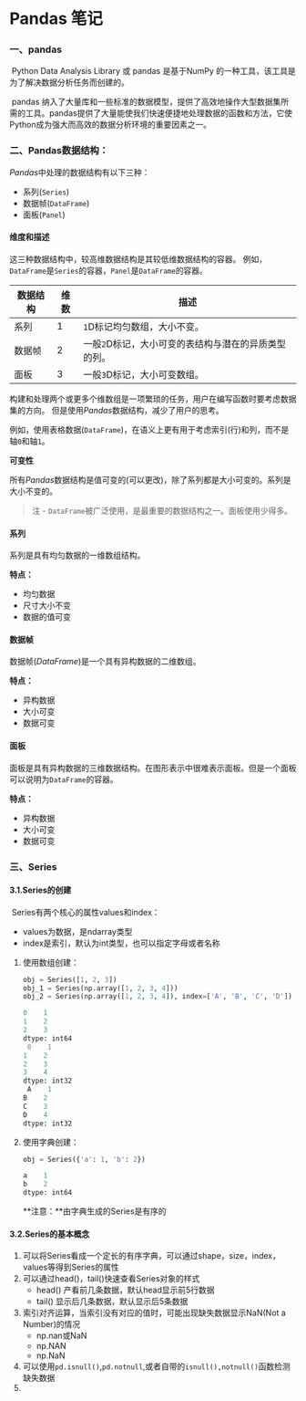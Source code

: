 # Pandas 笔记

### 一、pandas

​		Python Data Analysis Library 或 pandas 是基于NumPy 的一种工具，该工具是为了解决数据分析任务而创建的。

​		pandas 纳入了大量库和一些标准的数据模型，提供了高效地操作大型数据集所需的工具。pandas提供了大量能使我们快速便捷地处理数据的函数和方法，它使Python成为强大而高效的数据分析环境的重要因素之一。

### 二、Pandas数据结构：

*Pandas*中处理的数据结构有以下三种：

- 系列(`Series`)
- 数据帧(`DataFrame`)
- 面板(`Panel`)

#### 维度和描述

这三种数据结构中，较高维数据结构是其较低维数据结构的容器。 例如，`DataFrame`是`Series`的容器，`Panel`是`DataFrame`的容器。

| 数据结构 | 维数 | 描述                                                 |
| -------- | ---- | ---------------------------------------------------- |
| 系列     | 1    | `1`D标记均匀数组，大小不变。                         |
| 数据帧   | 2    | 一般`2`D标记，大小可变的表结构与潜在的异质类型的列。 |
| 面板     | 3    | 一般`3`D标记，大小可变数组。                         |

构建和处理两个或更多个维数组是一项繁琐的任务，用户在编写函数时要考虑数据集的方向。 但是使用*Pandas*数据结构，减少了用户的思考。

例如，使用表格数据(`DataFrame`)，在语义上更有用于考虑索引(行)和列，而不是轴`0`和轴`1`。

**可变性**

所有*Pandas*数据结构是值可变的(可以更改)，除了系列都是大小可变的。系列是大小不变的。

> 注 - `DataFrame`被广泛使用，是最重要的数据结构之一。面板使用少得多。

#### 系列

系列是具有均匀数据的一维数组结构。

**特点：**

- 均匀数据
- 尺寸大小不变
- 数据的值可变

#### 数据帧

数据帧(*DataFrame*)是一个具有异构数据的二维数组。

**特点：**

- 异构数据
- 大小可变
- 数据可变

#### 面板

面板是具有异构数据的三维数据结构。在图形表示中很难表示面板。但是一个面板可以说明为`DataFrame`的容器。

**特点：**

- 异构数据
- 大小可变
- 数据可变

### 三、Series

#### 3.1.Series的创建

​		Series有两个核心的属性values和index：

- values为数据，是ndarray类型
- index是索引，默认为int类型，也可以指定字母或者名称

1. 使用数组创建：

	```python
	obj = Series([1, 2, 3])
	obj_1 = Series(np.array([1, 2, 3, 4]))
	obj_2 = Series(np.array([1, 2, 3, 4]), index=['A', 'B', 'C', 'D'])
	```

	```python
	0    1
	1    2
	2    3
	dtype: int64 
	 0    1
	1    2
	2    3
	3    4
	dtype: int32 
	 A    1
	B    2
	C    3
	D    4
	dtype: int32
	```

2. 使用字典创建：

	```python
	obj = Series({'a': 1, 'b': 2})
	```

	```python
	a    1
	b    2
	dtype: int64
	```

	**注意：**由字典生成的Series是有序的

#### 3.2.Series的基本概念

1. 可以将Series看成一个定长的有序字典，可以通过shape，size，index，values等得到Series的属性
2. 可以通过head()，tail()快速查看Series对象的样式
	- head() 产看前几条数据，默认head显示前5行数据
	- tail() 显示后几条数据，默认显示后5条数据
3. 索引对齐运算，当索引没有对应的值时，可能出现缺失数据显示NaN(Not a Number)的情况
	- np.nan或NaN
	- np.NAN
	- np.NaN
4. 可以使用`pd.isnull()`,`pd.notnull`,或者自带的`isnull(),notnull()`函数检测缺失数据
5. 